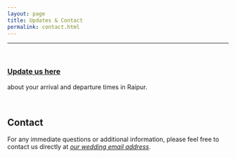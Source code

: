 ```yaml
---
layout: page
title: Updates & Contact
permalink: contact.html
---
```


-----------
&nbsp;
### [Update us here](https://docs.google.com/spreadsheets/d/1h9mWyQekZXURMZcXfFyGt-4aI2gpKfjHPcxJUZ4CoBY/edit?usp=sharing)
about your arrival and departure times in Raipur.
&nbsp;


&nbsp;
&nbsp;
&nbsp;

## Contact
For any immediate questions or additional information, please feel free to contact us directly at [_our wedding email address_](mailto:imke_parichay@protonmail.com).
